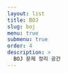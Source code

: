 ```yaml
---
layout: list
title: BOJ
slug: boj
menu: true
submenu: true
order: 4
description: >
  BOJ 문제 정리 공간
---
```

